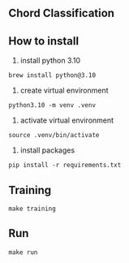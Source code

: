 ## Chord Classification


## How to install
1. install python 3.10
```
brew install python@3.10
```

1. create virtual environment
```
python3.10 -m venv .venv
```

1. activate virtual environment
```
source .venv/bin/activate
```

1. install packages
```
pip install -r requirements.txt
```

## Training
```
make training
```

## Run
```
make run
```